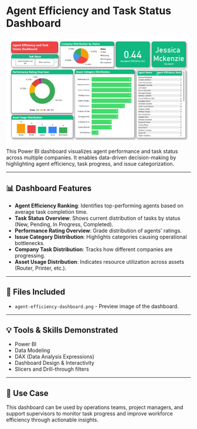 # Agent Efficiency and Task Status Dashboard

![Agent Efficiency Dashboard](./agent-efficiency-dashboard.png)

This Power BI dashboard visualizes agent performance and task status across multiple companies. It enables data-driven decision-making by highlighting agent efficiency, task progress, and issue categorization.

---

## 📊 Dashboard Features

- **Agent Efficiency Ranking**: Identifies top-performing agents based on average task completion time.
- **Task Status Overview**: Shows current distribution of tasks by status (New, Pending, In Progress, Completed).
- **Performance Rating Overview**: Grade distribution of agents' ratings.
- **Issue Category Distribution**: Highlights categories causing operational bottlenecks.
- **Company Task Distribution**: Tracks how different companies are progressing.
- **Asset Usage Distribution**: Indicates resource utilization across assets (Router, Printer, etc.).

---

## 📁 Files Included

- `agent-efficiency-dashboard.png` - Preview image of the dashboard.

---

## 💡 Tools & Skills Demonstrated

- Power BI
- Data Modeling
- DAX (Data Analysis Expressions)
- Dashboard Design & Interactivity
- Slicers and Drill-through filters

---

## 📌 Use Case

This dashboard can be used by operations teams, project managers, and support supervisors to monitor task progress and improve workforce efficiency through actionable insights.
